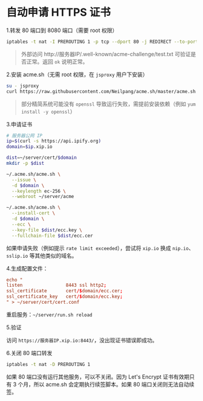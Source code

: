 # 自动申请 HTTPS 证书

1.转发 80 端口到 8080 端口（需要 root 权限）

```bash
iptables -t nat -I PREROUTING 1 -p tcp --dport 80 -j REDIRECT --to-ports 8080
```

> 外部访问 http://服务器IP/.well-known/acme-challenge/test.txt 可验证是否正常。返回 `ok` 说明正常。

2.安装 acme.sh（无需 root 权限，在 `jsproxy` 用户下安装）

```bash
su - jsproxy
curl https://raw.githubusercontent.com/Neilpang/acme.sh/master/acme.sh | INSTALLONLINE=1  sh
```

> 部分精简系统可能没有 `openssl` 导致运行失败，需提前安装依赖（例如 `yum install -y openssl`）

3.申请证书

```bash
# 服务器公网 IP
ip=$(curl -s https://api.ipify.org)
domain=$ip.xip.io

dist=~/server/cert/$domain
mkdir -p $dist

~/.acme.sh/acme.sh \
  --issue \
  -d $domain \
  --keylength ec-256 \
  --webroot ~/server/acme

~/.acme.sh/acme.sh \
  --install-cert \
  -d $domain \
  --ecc \
  --key-file $dist/ecc.key \
  --fullchain-file $dist/ecc.cer
```

如果申请失败（例如提示 `rate limit exceeded`），尝试将 `xip.io` 换成 `nip.io`、`sslip.io` 等其他类似的域名。

4.生成配置文件：

```conf
echo "
listen                8443 ssl http2;
ssl_certificate       cert/$domain/ecc.cer;
ssl_certificate_key   cert/$domain/ecc.key;
" > ~/server/cert/cert.conf
```

重启服务：`~/server/run.sh reload`

5.验证

访问 `https://服务器IP.xip.io:8443/`，没出现证书错误即成功。

6.关闭 80 端口转发

```bash
iptables -t nat -D PREROUTING 1
```

如果 80 端口没有运行其他服务，可以不关闭。因为 Let's Encrypt 证书有效期只有 3 个月，所以 acme.sh 会定期执行续签脚本。如果 80 端口关闭则无法自动续签。